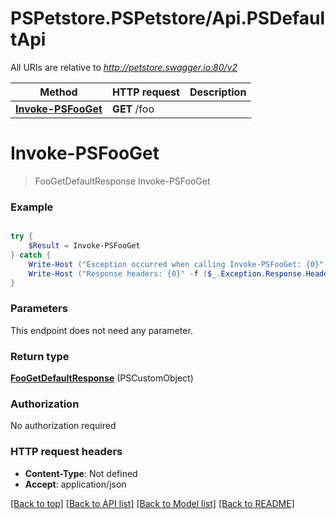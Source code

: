 # PSPetstore.PSPetstore/Api.PSDefaultApi

All URIs are relative to *http://petstore.swagger.io:80/v2*

Method | HTTP request | Description
------------- | ------------- | -------------
[**Invoke-PSFooGet**](PSDefaultApi.md#Invoke-PSFooGet) | **GET** /foo | 


<a name="Invoke-PSFooGet"></a>
# **Invoke-PSFooGet**
> FooGetDefaultResponse Invoke-PSFooGet<br>



### Example
```powershell

try {
    $Result = Invoke-PSFooGet
} catch {
    Write-Host ("Exception occurred when calling Invoke-PSFooGet: {0}" -f ($_.ErrorDetails | ConvertFrom-Json))
    Write-Host ("Response headers: {0}" -f ($_.Exception.Response.Headers | ConvertTo-Json))
}
```

### Parameters
This endpoint does not need any parameter.

### Return type

[**FooGetDefaultResponse**](FooGetDefaultResponse.md) (PSCustomObject)

### Authorization

No authorization required

### HTTP request headers

 - **Content-Type**: Not defined
 - **Accept**: application/json

[[Back to top]](#) [[Back to API list]](../README.md#documentation-for-api-endpoints) [[Back to Model list]](../README.md#documentation-for-models) [[Back to README]](../README.md)

